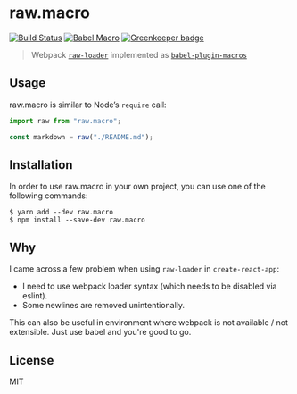 # raw.macro

[![Build Status](https://travis-ci.org/pveyes/raw.macro.svg?branch=master)](https://travis-ci.org/pveyes/raw.macro) [![Babel Macro](https://img.shields.io/badge/babel--macro-%F0%9F%8E%A3-f5da55.svg?style=flat-square)](https://github.com/kentcdodds/babel-plugin-macros) [![Greenkeeper badge](https://badges.greenkeeper.io/pveyes/raw.macro.svg)](https://greenkeeper.io/)

> Webpack [`raw-loader`](https://github.com/webpack-contrib/raw-loader) implemented as [`babel-plugin-macros`](https://github.com/kentcdodds/babel-plugin-macros)

## Usage

raw.macro is similar to Node’s `require` call:

```js
import raw from "raw.macro";

const markdown = raw("./README.md");
```

## Installation

In order to use raw.macro in your own project, you can use one of the following commands:

```
$ yarn add --dev raw.macro
$ npm install --save-dev raw.macro
```

## Why

I came across a few problem when using `raw-loader` in `create-react-app`:

* I need to use webpack loader syntax (which needs to be disabled via eslint).
* Some newlines are removed unintentionally.

This can also be useful in environment where webpack is not available / not extensible. Just use babel and you're good to go.

## License

MIT
